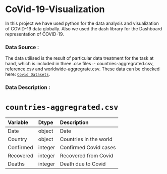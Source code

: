 # CoVid-19-Visualization
In this project we have used python for the data analysis and visualization of COVID-19 data globally. Also we used the dash library for the Dashboard representation of COVID-19.


### Data Source : 

The data utilised is the result of particular data treatment for the task at hand, which is included in three .csv files :- countries-aggregrated.csv, reference.csv and worldwide-aggregrate.csv. These data can be checked here: [`Covid Datasets`](https://github.com/datasets/covid-19/tree/main/data).

### Data Description :

# `countries-aggregrated.csv`

|Variable                 |Dtype   |Description |
|:---|:---|:-----------|
|Date                     |object  | Date|
|Country                  |object  | Countries in the world|
|Confirmed                |integer |Confirmed Covid cases|
|Recovered                |integer |Recovered from Covid|
|Deaths                   |integer |Death due to Covid |
